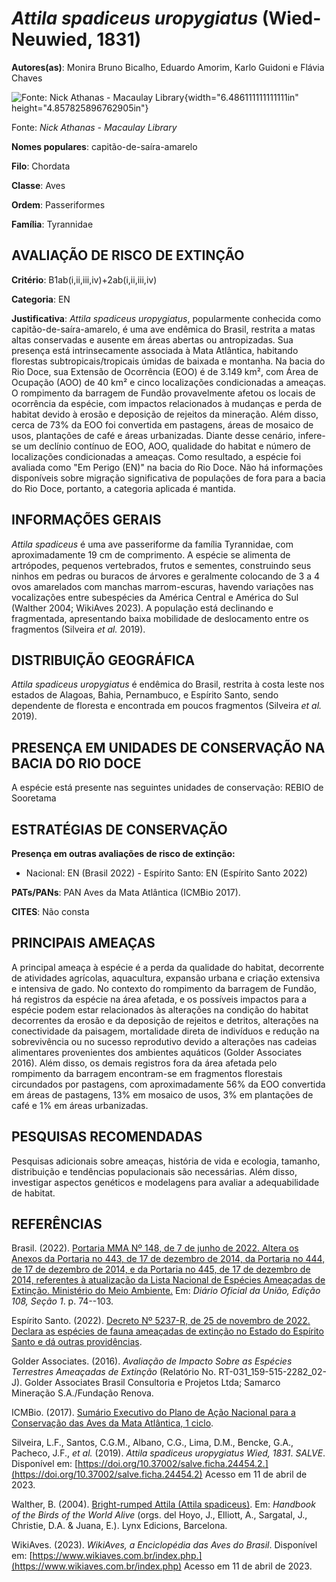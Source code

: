 # *Attila spadiceus uropygiatus* (Wied-Neuwied, 1831)

**Autores(as)**: Monira Bruno Bicalho, Eduardo Amorim, Karlo Guidoni e Flávia Chaves

![Fonte: Nick Athanas - Macaulay Library](media/rId20.jpg){width="6.486111111111111in" height="4.857825896762905in"}

Fonte: *Nick Athanas - Macaulay Library*

**Nomes populares**: capitão-de-saíra-amarelo

**Filo**: Chordata

**Classe**: Aves

**Ordem**: Passeriformes

**Família**: Tyrannidae

## AVALIAÇÃO DE RISCO DE EXTINÇÃO

**Critério**: B1ab(i,ii,iii,iv)+2ab(i,ii,iii,iv)

**Categoria**: EN

**Justificativa**: *Attila spadiceus uropygiatus*, popularmente conhecida como capitão-de-saíra-amarelo, é uma ave endêmica do Brasil, restrita a matas altas conservadas e ausente em áreas abertas ou antropizadas. Sua presença está intrinsecamente associada à Mata Atlântica, habitando florestas subtropicais/tropicais úmidas de baixada e montanha. Na bacia do Rio Doce, sua Extensão de Ocorrência (EOO) é de 3.149 km², com Área de Ocupação (AOO) de 40 km² e cinco localizações condicionadas a ameaças. O rompimento da barragem de Fundão provavelmente afetou os locais de ocorrência da espécie, com impactos relacionados à mudanças e perda de habitat devido à erosão e deposição de rejeitos da mineração. Além disso, cerca de 73% da EOO foi convertida em pastagens, áreas de mosaico de usos, plantações de café e áreas urbanizadas. Diante desse cenário, infere-se um declínio contínuo de EOO, AOO, qualidade do habitat e número de localizações
condicionadas a ameaças. Como resultado, a espécie foi avaliada como "Em Perigo (EN)" na bacia do Rio Doce. Não há informações disponíveis sobre migração significativa de populações de fora para a bacia do Rio Doce, portanto, a categoria aplicada é mantida.

## INFORMAÇÕES GERAIS

*Attila spadiceus* é uma ave passeriforme da família Tyrannidae, com aproximadamente 19 cm de comprimento. A espécie se alimenta de artrópodes, pequenos vertebrados, frutos e sementes, construindo seus ninhos em pedras ou buracos de árvores e geralmente colocando de 3 a 4 ovos amarelados com manchas marrom-escuras, havendo variações nas vocalizações entre subespécies da América Central e América do Sul (Walther 2004; WikiAves 2023). A população está declinando e fragmentada, apresentando baixa mobilidade de deslocamento entre os fragmentos (Silveira *et al.* 2019).

## DISTRIBUIÇÃO GEOGRÁFICA

*Attila spadiceus uropygiatus* é endêmica do Brasil, restrita à costa leste nos estados de Alagoas, Bahia, Pernambuco, e Espírito Santo, sendo dependente de floresta e encontrada em poucos fragmentos (Silveira *et al.* 2019).

## PRESENÇA EM UNIDADES DE CONSERVAÇÃO NA BACIA DO RIO DOCE

A espécie está presente nas seguintes unidades de conservação: REBIO de Sooretama

## ESTRATÉGIAS DE CONSERVAÇÃO

**Presença em outras avaliações de risco de extinção:**

-   Nacional: EN (Brasil 2022) -   Espírito Santo: EN (Espírito Santo 2022)

**PATs/PANs**: PAN Aves da Mata Atlântica (ICMBio 2017).

**CITES**: Não consta

## PRINCIPAIS AMEAÇAS

A principal ameaça à espécie é a perda da qualidade do habitat, decorrente de atividades agrícolas, aquacultura, expansão urbana e criação extensiva e intensiva de gado. No contexto do rompimento da barragem de Fundão, há registros da espécie na área afetada, e os possíveis impactos para a espécie podem estar relacionados às alterações na condição do habitat decorrentes da erosão e da deposição de rejeitos e detritos, alterações na conectividade da paisagem, mortalidade direta de indivíduos e redução na sobrevivência ou no sucesso reprodutivo devido a alterações nas cadeias alimentares provenientes dos ambientes aquáticos (Golder Associates 2016). Além disso, os demais registros fora da área afetada pelo rompimento da barragem encontram-se em fragmentos florestais circundados por pastagens, com aproximadamente 56% da EOO convertida em áreas de pastagens, 13% em mosaico de usos, 3% em plantações de café e 1% em áreas urbanizadas.

## PESQUISAS RECOMENDADAS

Pesquisas adicionais sobre ameaças, história de vida e ecologia, tamanho, distribuição e tendências populacionais são necessárias. Além disso, investigar aspectos genéticos e modelagens para avaliar a adequabilidade de habitat.

## REFERÊNCIAS

Brasil. (2022). [Portaria MMA Nº 148, de 7 de junho de 2022. Altera os Anexos da Portaria no 443, de 17 de dezembro de 2014, da Portaria no 444, de 17 de dezembro de 2014, e da Portaria no 445, de 17 de dezembro de 2014, referentes à atualização da Lista Nacional de Espécies Ameaçadas de Extinção. Ministério do Meio Ambiente.](https://in.gov.br/en/web/dou/-/portaria-mma-n-148-de-7-de-junho-de-2022-406272733) Em: *Diário Oficial da União, Edição 108, Seção 1*. p. 74--103.

Espírito Santo. (2022). [Decreto Nº 5237-R, de 25 de novembro de 2022.  Declara as espécies de fauna ameaçadas de extinção no Estado do Espírito Santo e dá outras providências](https://iema.es.gov.br/Media/iema/FAUNA/Decreto%205237-R_2022_25-Nov%20-%20Fauna%20(s-peixes)%20-%20Lista%20de%20Esp%C3%A9cies%20Amea%C3%A7adas%20de%20Extin%C3%A7%C3%A3o.pdf).

Golder Associates. (2016). *Avaliação de Impacto Sobre as Espécies Terrestres Ameaçadas de Extinção* (Relatório No.  RT-031_159-515-2282_02-J). Golder Associates Brasil Consultoria e Projetos Ltda; Samarco Mineração S.A./Fundação Renova.

ICMBio. (2017). [Sumário Executivo do Plano de Ação Nacional para a Conservação das Aves da Mata Atlântica, 1 ciclo](https://www.gov.br/icmbio/pt-br/assuntos/biodiversidade/pan/pan-aves-da-mata-atlantica).

Silveira, L.F., Santos, C.G.M., Albano, C.G., Lima, D.M., Bencke, G.A., Pacheco, J.F., *et al.* (2019). *Attila spadiceus uropygiatus Wied, 1831*. *SALVE*. Disponível em: [https://doi.org/10.37002/salve.ficha.24454.2.](https://doi.org/10.37002/salve.ficha.24454.2) Acesso em 11 de abril de 2023.

Walther, B. (2004). [Bright-rumped Attila (Attila spadiceus)](https://birdsoftheworld.org/hbw/species/brratt1/1.0). Em: *Handbook of the Birds of the World Alive* (orgs. del Hoyo, J., Elliott, A., Sargatal, J., Christie, D.A. & Juana, E.). Lynx Edicions, Barcelona.

WikiAves. (2023). *WikiAves, a Enciclopédia das Aves do Brasil*.  Disponível em: [https://www.wikiaves.com.br/index.php.](https://www.wikiaves.com.br/index.php) Acesso em 11 de abril de 2023.
